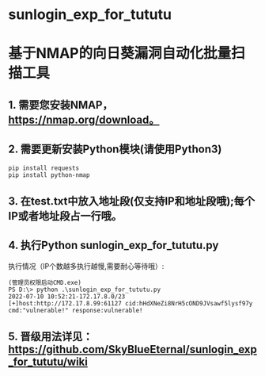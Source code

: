 # sunlogin_exp_for_tututu
# 基于NMAP的向日葵漏洞自动化批量扫描工具

## 1. 需要您安装NMAP，https://nmap.org/download。

## 2. 需要更新安装Python模块(请使用Python3)
    pip install requests
    pip install python-nmap
    
## 3. 在test.txt中放入地址段(仅支持IP和地址段哦);每个IP或者地址段占一行哦。

## 4. 执行Python sunlogin_exp_for_tututu.py

执行情况（IP个数越多执行越慢,需要耐心等待哦）:
```
(管理员权限启动CMD.exe)
PS D:\> python .\sunlogin_exp_for_tututu.py
2022-07-10 10:52:21-172.17.8.0/23
[+]host:http://172.17.8.99:61127 cid:hHdXNeZi8NrH5cOND9JVsawf5lysf97y cmd:"vulnerable!" response:vulnerable! 
```

## 5. 晋级用法详见：https://github.com/SkyBlueEternal/sunlogin_exp_for_tututu/wiki
